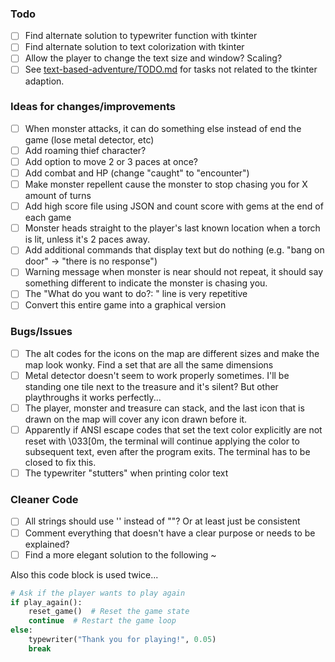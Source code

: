 ### Todo
- [ ] Find alternate solution to typewriter function with tkinter
- [ ] Find alternate solution to text colorization with tkinter
- [ ] Allow the player to change the text size and window? Scaling?
- [ ] See [text-based-adventure/TODO.md](https://github.com/frankiebry/text-based-adventure/blob/main/TODO.md) for tasks not related to the tkinter adaption.

### Ideas for changes/improvements
- [ ] When monster attacks, it can do something else instead of end the game (lose metal detector, etc)
- [ ] Add roaming thief character?
- [ ] Add option to move 2 or 3 paces at once?
- [ ] Add combat and HP (change "caught" to "encounter")
- [ ] Make monster repellent cause the monster to stop chasing you for X amount of turns
- [ ] Add high score file using JSON and count score with gems at the end of each game
- [ ] Monster heads straight to the player's last known location when a torch is lit, unless it's 2 paces away.
- [ ] Add additional commands that display text but do nothing (e.g. "bang on door" -> "there is no response")
- [ ] Warning message when monster is near should not repeat, it should say something different to indicate the monster is chasing you.
- [ ] The "What do you want to do?: " line is very repetitive
- [ ] Convert this entire game into a graphical version

### Bugs/Issues
- [ ] The alt codes for the icons on the map are different sizes and make the map look wonky. Find a set that are all the same dimensions
- [ ] Metal detector doesn't seem to work properly sometimes. I'll be standing one tile next to the treasure and it's silent? But other playthroughs it works perfectly...
- [ ] The player, monster and treasure can stack, and the last icon that is drawn on the map will cover any icon drawn before it.
- [ ] Apparently if ANSI escape codes that set the text color explicitly are not reset with \033[0m, the terminal will continue applying the color to subsequent text, even after the program exits. The terminal has to be closed to fix this.
- [ ] The typewriter "stutters" when printing color text

### Cleaner Code
- [ ] All strings should use '' instead of ""? Or at least just be consistent
- [ ] Comment everything that doesn't have a clear purpose or needs to be explained?
- [ ] Find a more elegant solution to the following ~

Also this code block is used twice...
```Python
# Ask if the player wants to play again
if play_again():
    reset_game()  # Reset the game state
    continue  # Restart the game loop
else:
    typewriter("Thank you for playing!", 0.05)
    break
```